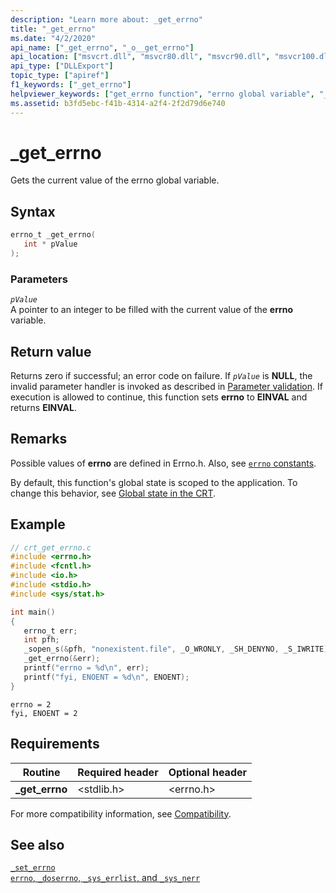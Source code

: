 ```yaml
---
description: "Learn more about: _get_errno"
title: "_get_errno"
ms.date: "4/2/2020"
api_name: ["_get_errno", "_o__get_errno"]
api_location: ["msvcrt.dll", "msvcr80.dll", "msvcr90.dll", "msvcr100.dll", "msvcr100_clr0400.dll", "msvcr110.dll", "msvcr110_clr0400.dll", "msvcr120.dll", "msvcr120_clr0400.dll", "ucrtbase.dll", "api-ms-win-crt-runtime-l1-1-0.dll", "api-ms-win-crt-private-l1-1-0.dll"]
api_type: ["DLLExport"]
topic_type: ["apiref"]
f1_keywords: ["_get_errno"]
helpviewer_keywords: ["get_errno function", "errno global variable", "_get_errno function"]
ms.assetid: b3fd5ebc-f41b-4314-a2f4-2f2d79d6e740
---
```

# _get_errno

Gets the current value of the errno global variable.

## Syntax

```C
errno_t _get_errno(
   int * pValue
);
```

### Parameters

*`pValue`*\
A pointer to an integer to be filled with the current value of the **errno** variable.

## Return value

Returns zero if successful; an error code on failure. If *`pValue`* is **NULL**, the invalid parameter handler is invoked as described in [Parameter validation](../parameter-validation.md). If execution is allowed to continue, this function sets **errno** to **EINVAL** and returns **EINVAL**.

## Remarks

Possible values of **errno** are defined in Errno.h. Also, see [`errno` constants](../errno-constants.md).

By default, this function's global state is scoped to the application. To change this behavior, see [Global state in the CRT](../global-state.md).

## Example

```C
// crt_get_errno.c
#include <errno.h>
#include <fcntl.h>
#include <io.h>
#include <stdio.h>
#include <sys/stat.h>

int main()
{
   errno_t err;
   int pfh;
   _sopen_s(&pfh, "nonexistent.file", _O_WRONLY, _SH_DENYNO, _S_IWRITE);
   _get_errno(&err);
   printf("errno = %d\n", err);
   printf("fyi, ENOENT = %d\n", ENOENT);
}
```

```Output
errno = 2
fyi, ENOENT = 2
```

## Requirements

|Routine|Required header|Optional header|
|-------------|---------------------|---------------------|
|**_get_errno**|\<stdlib.h>|\<errno.h>|

For more compatibility information, see [Compatibility](../compatibility.md).

## See also

[`_set_errno`](set-errno.md)\
[`errno`, `_doserrno`, `_sys_errlist`, and `_sys_nerr`](../errno-doserrno-sys-errlist-and-sys-nerr.md)

